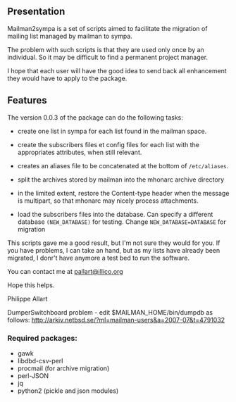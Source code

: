 ## Presentation

Mailman2sympa is a set of scripts aimed to facilitate the migration
of mailing list managed by mailman to sympa.

The problem with such scripts is that they are used only once by
an individual. So it may be difficult to find a permanent
project manager.

I hope that each user will have the good idea to send back all
enhancement they would have to apply to the package.

## Features

The version 0.0.3 of the package can do the following tasks:

- create one list in sympa for each list found in the
  mailman space.

- create the subscribers files et config files for each list
  with the appropriates attributes, when still relevant.

- creates an aliases file to be concatenated at the bottom
  of `/etc/aliases`.

- split the archives stored by mailman into the mhonarc
  archive directory

- in the limited extent, restore the Content-type header
  when the message is multipart, so that mhonarc may 
  nicely process attachments.

- load the subscribers files into the database. Can specify
  a different database `(NEW_DATABASE)` for testing. Change
  `NEW_DATABASE=DATABASE` for migration

This scripts gave me a good result, but I'm not sure they
would for you. If you have problems, I can take an hand,
but as my lists have already been migrated, I donr't have
anymore a test bed to run the software.

You can contact me at pallart@illico.org

Hope this helps.

Philippe Allart


DumperSwitchboard problem - edit $MAILMAN_HOME/bin/dumpdb as follows:
http://arkiv.netbsd.se/?ml=mailman-users&a=2007-07&t=4791032

### Required packages:
- gawk
- libdbd-csv-perl
- procmail (for archive migration)
- perl-JSON
- jq
- python2 (pickle and json modules)
